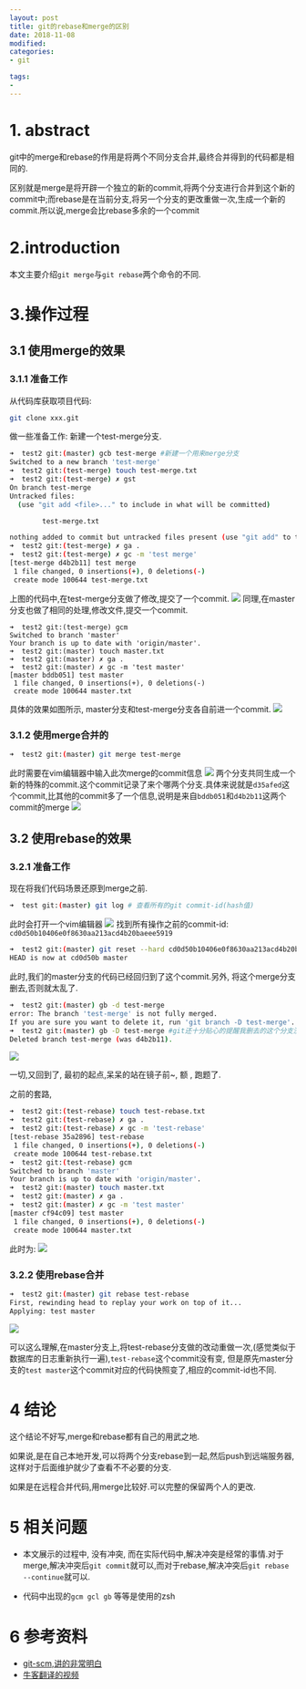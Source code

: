 ```yaml
---
layout: post
title: git的rebase和merge的区别
date: 2018-11-08
modified: 
categories: 
- git

tags:
- 
---
```


# 1. abstract
git中的merge和rebase的作用是将两个不同分支合并,最终合并得到的代码都是相同的.

区别就是merge是将开辟一个独立的新的commit,将两个分支进行合并到这个新的commit中;而rebase是在当前分支,将另一个分支的更改重做一次,生成一个新的commit.所以说,merge会比rebase多余的一个commit
<!-- more -->
# 2.introduction
本文主要介绍`git merge`与`git rebase`两个命令的不同.

# 3.操作过程
## 3.1 使用merge的效果
### 3.1.1 准备工作
从代码库获取项目代码:
```bash
git clone xxx.git
```
做一些准备工作: 新建一个test-merge分支.
```bash
➜  test2 git:(master) gcb test-merge #新建一个用来merge分支
Switched to a new branch 'test-merge'
➜  test2 git:(test-merge) touch test-merge.txt
➜  test2 git:(test-merge) ✗ gst
On branch test-merge
Untracked files:
  (use "git add <file>..." to include in what will be committed)

        test-merge.txt

nothing added to commit but untracked files present (use "git add" to track)
➜  test2 git:(test-merge) ✗ ga .
➜  test2 git:(test-merge) ✗ gc -m 'test merge'
[test-merge d4b2b11] test merge
 1 file changed, 0 insertions(+), 0 deletions(-)
 create mode 100644 test-merge.txt
```
上图的代码中,在test-merge分支做了修改,提交了一个commit.
![](1-add-test-merge.png)
同理,在master分支也做了相同的处理,修改文件,提交一个commit.
```
➜  test2 git:(test-merge) gcm
Switched to branch 'master'
Your branch is up to date with 'origin/master'.
➜  test2 git:(master) touch master.txt
➜  test2 git:(master) ✗ ga .
➜  test2 git:(master) ✗ gc -m 'test master'
[master bddb051] test master
 1 file changed, 0 insertions(+), 0 deletions(-)
 create mode 100644 master.txt
```

具体的效果如图所示, master分支和test-merge分支各自前进一个commit.
![](2-add-test-master.png)


### 3.1.2 使用merge合并的
```bash
➜  test2 git:(master) git merge test-merge
```
此时需要在vim编辑器中输入此次merge的commit信息
![](3-vim-merge.png)
两个分支共同生成一个新的特殊的commit.这个commit记录了来个哪两个分支.具体来说就是`d35afed`这个commit,比其他的commit多了一个信息,说明是来自`bddb051`和`d4b2b11`这两个commit的merge
![](4-merge-graph.png)

## 3.2 使用rebase的效果
### 3.2.1 准备工作
现在将我们代码场景还原到merge之前.
```bash
➜  test git:(master) git log # 查看所有的git commit-id(hash值)
```
此时会打开一个vim编辑器
![](5-git-log-merge.png)
找到所有操作之前的commit-id: `cd0d50b10406e0f8630aa213acd4b20baeee5919`
```bash
➜  test2 git:(master) git reset --hard cd0d50b10406e0f8630aa213acd4b20baeee5919
HEAD is now at cd0d50b master
```
此时,我们的master分支的代码已经回归到了这个commit.另外, 将这个merge分支删去,否则就太乱了.
```bash
➜  test2 git:(master) gb -d test-merge 
error: The branch 'test-merge' is not fully merged.
If you are sure you want to delete it, run 'git branch -D test-merge'.
➜  test2 git:(master) gb -D test-merge #git还十分贴心的提醒我删去的这个分支没有merge,情怀~! 所以就是-D 强制删去咯
Deleted branch test-merge (was d4b2b11).
```
![](6-git-reset.png)

一切,又回到了, 最初的起点,呆呆的站在镜子前~, 额 , 跑题了.

之前的套路,
```bash
➜  test2 git:(test-rebase) touch test-rebase.txt
➜  test2 git:(test-rebase) ✗ ga .
➜  test2 git:(test-rebase) ✗ gc -m 'test-rebase'
[test-rebase 35a2896] test-rebase
 1 file changed, 0 insertions(+), 0 deletions(-)
 create mode 100644 test-rebase.txt
➜  test2 git:(test-rebase) gcm
Switched to branch 'master'
Your branch is up to date with 'origin/master'.
➜  test2 git:(master) touch master.txt
➜  test2 git:(master) ✗ ga .
➜  test2 git:(master) ✗ gc -m 'test master'
[master cf94c09] test master
 1 file changed, 0 insertions(+), 0 deletions(-)
 create mode 100644 master.txt
```
此时为:
![](7-rebase-prepair.png)

### 3.2.2 使用rebase合并
```bash
➜  test2 git:(master) git rebase test-rebase
First, rewinding head to replay your work on top of it...
Applying: test master
```
![](8-git-rebase.png)

可以这么理解,在master分支上,将test-rebase分支做的改动重做一次,(感觉类似于数据库的日志重新执行一遍),`test-rebase`这个commit没有变, 但是原先master分支的`test master`这个commit对应的代码快照变了,相应的commit-id也不同.

# 4 结论
这个结论不好写,merge和rebase都有自己的用武之地.

如果说,是在自己本地开发,可以将两个分支rebase到一起,然后push到远端服务器,这样对于后面维护就少了查看不不必要的分支.

如果是在远程合并代码,用merge比较好.可以完整的保留两个人的更改.
# 5 相关问题
* 本文展示的过程中, 没有冲突, 而在实际代码中,解决冲突是经常的事情.对于merge,解决冲突后`git commit`就可以,而对于rebase,解决冲突后`git rebase --continue`就可以.

* 代码中出现的`gcm gcl gb` 等等是使用的zsh

# 6 参考资料
* [git-scm,讲的非常明白](https://git-scm.com/book/zh/v2/Git-%E5%88%86%E6%94%AF-%E5%8F%98%E5%9F%BA)
* [牛客翻译的视频](https://www.nowcoder.com/courses/2)

